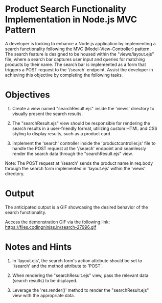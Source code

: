 # Product Search Functionality Implementation in Node.js MVC Pattern

A developer is looking to enhance a Node.js application by implementing a search functionality following the MVC (Model-View-Controller) pattern. The search feature is designed to be housed within the "views/layout.ejs" file, where a search bar captures user input and queries for matching products by their name. The search bar is implemented as a form that triggers a POST request to the '/search' endpoint. Assist the developer in achieving this objective by completing the following tasks.

# Objectives

1. Create a view named "searchResult.ejs" inside the 'views' directory to visually present the search results.

2. The "searchResult.ejs" view should be responsible for rendering the search results in a user-friendly format, utilizing custom HTML and CSS styling to display results, such as a product card.

3. Implement the 'search' controller inside the 'productcontroller.js' file to handle the POST request at the '/search' endpoint and seamlessly render the search data through the "searchResult.ejs" view.

Note: The POST request at '/search' sends the product name in req.body through the search form implemented in 'layout.ejs' within the 'views' directory.

# Output

The anticipated output is a GIF showcasing the desired behavior of the search functionality.

Access the demonstration GIF via the following link:
https://files.codingninjas.in/search-27996.gif

# Notes and Hints

1. In 'layout.ejs', the search form's action attribute should be set to '/search' and the method attribute to 'POST'.

2. When rendering the "searchResult.ejs" view, pass the relevant data (search results) to be displayed.

3. Leverage the 'res.render()' method to render the "searchResult.ejs" view with the appropriate data.
